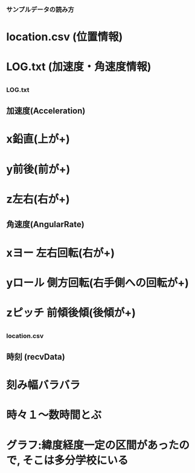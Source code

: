 ### サンプルデータの読み方


######
# location.csv (位置情報)
# LOG.txt (加速度・角速度情報)
######

### LOG.txt
## 加速度(Acceleration)
######
# x鉛直(上が+)
# y前後(前が+)
# z左右(右が+)
######

## 角速度(AngularRate)
######
# xヨー   左右回転(右が+)
# yロール 側方回転(右手側への回転が+)
# zピッチ 前傾後傾(後傾が+)
######


### location.csv
## 時刻 (recvData)
# 刻み幅バラバラ
# 時々１〜数時間とぶ
# グラフ:緯度経度一定の区間があったので, そこは多分学校にいる
